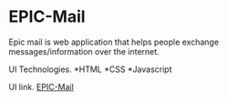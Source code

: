 # EPIC-Mail
Epic mail is web application  that helps people exchange messages/information over the internet.

 UI Technologies.
 *HTML
 *CSS
 *Javascript

 UI link.
 [EPIC-Mail](https://nshutijonathan.github.io/EPIC-Mail/ui/homepage.html)



 
